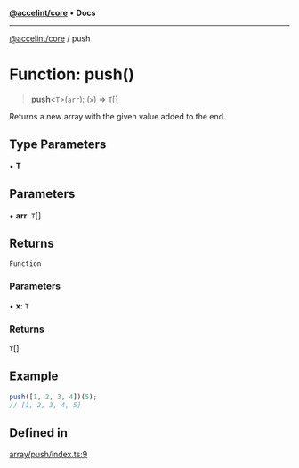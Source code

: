 [**@accelint/core**](../README.md) • **Docs**

***

[@accelint/core](../README.md) / push

# Function: push()

> **push**\<`T`\>(`arr`): (`x`) => `T`[]

Returns a new array with the given value added to the end.

## Type Parameters

• **T**

## Parameters

• **arr**: `T`[]

## Returns

`Function`

### Parameters

• **x**: `T`

### Returns

`T`[]

## Example

```ts
push([1, 2, 3, 4])(5);
// [1, 2, 3, 4, 5]
```

## Defined in

[array/push/index.ts:9](https://github.com/gohypergiant/standard-toolkit/blob/7f574e64e57e697a3e2daabb1b78393aca67cb22/packages/core/src/array/push/index.ts#L9)

